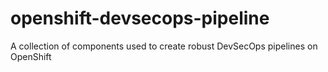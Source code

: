 # openshift-devsecops-pipeline
A collection of components used to create robust DevSecOps pipelines on OpenShift
